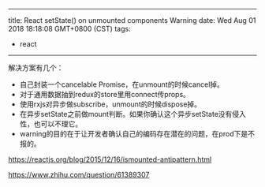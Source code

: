 
---
title: React setState() on unmounted components Warning
date: Wed Aug 01 2018 18:18:08 GMT+0800 (CST)
tags:
 - react
---

解决方案有几个：
- 自己封装一个cancelable Promise，在unmount的时候cancel掉。
- 对于通用数据抽到redux的store里用connect传props。
- 使用rxjs对异步做subscribe，unmount的时候dispose掉。
- 在异步setState之前做mount判断。如果你确认这个异步setState没有侵入性，也可以不理它。
- warning的目的在于让开发者确认自己的编码存在潜在的问题，在prod下是不报的。

https://reactjs.org/blog/2015/12/16/ismounted-antipattern.html

https://www.zhihu.com/question/61389307